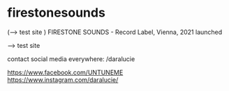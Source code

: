 # firestonesounds
(--> test site )
FIRESTONE SOUNDS - Record Label, Vienna, 2021 launched  

 
--> test site 


contact social media everywhere: /daralucie 

https://www.facebook.com/UNTUNEME
https://www.instagram.com/daralucie/
